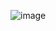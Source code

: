 ![image](https://user-images.githubusercontent.com/112846255/206951547-0c63acf2-90ec-4606-a7c2-89da2c7f1d3b.png)
